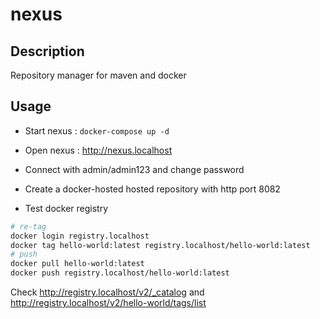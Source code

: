 # nexus

## Description

Repository manager for maven and docker

## Usage

* Start nexus : `docker-compose up -d`

* Open nexus : http://nexus.localhost

* Connect with admin/admin123 and change password

* Create a docker-hosted hosted repository with http port 8082

* Test docker registry

```bash
# re-tag
docker login registry.localhost
docker tag hello-world:latest registry.localhost/hello-world:latest
# push
docker pull hello-world:latest
docker push registry.localhost/hello-world:latest
```

Check http://registry.localhost/v2/_catalog and http://registry.localhost/v2/hello-world/tags/list



